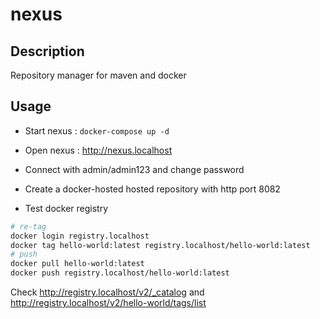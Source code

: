 # nexus

## Description

Repository manager for maven and docker

## Usage

* Start nexus : `docker-compose up -d`

* Open nexus : http://nexus.localhost

* Connect with admin/admin123 and change password

* Create a docker-hosted hosted repository with http port 8082

* Test docker registry

```bash
# re-tag
docker login registry.localhost
docker tag hello-world:latest registry.localhost/hello-world:latest
# push
docker pull hello-world:latest
docker push registry.localhost/hello-world:latest
```

Check http://registry.localhost/v2/_catalog and http://registry.localhost/v2/hello-world/tags/list



